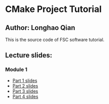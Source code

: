 # CMake Project Tutorial
## Author: Longhao Qian

This is the source code of FSC software tutorial.

## Lecture slides:
### Module 1
- [Part 1 slides](https://docs.google.com/presentation/d/1smqox8G5wDIaakPPjT4ShKJv29_JjWiU1_gPjTlkEOk/edit?usp=share_link)
- [Part 2 slides](https://docs.google.com/presentation/d/15Lm9B8i2zOYOb-BqHKE5PxKP9-ZJGUNstg2U12aOcnU/edit?usp=sharing)
- [Part 3 slides](https://docs.google.com/presentation/d/1ZfrJEo7W8_UEcYzuPcl3-KQXk-_Z4qXRlKtuCof-1pU/edit?usp=sharing)
- [Part 4 slides](https://docs.google.com/presentation/d/1HtveElkHE1MmxvtVJowqzb4-8s61Ya6W9RUAYduQt4Q/edit?usp=sharing)
